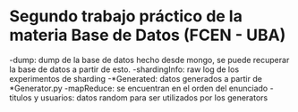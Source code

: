 # Segundo trabajo práctico de la materia Base de Datos (FCEN - UBA)

-dump: dump de la base de datos hecho desde mongo, se puede recuperar la base de datos a partir de esto.
-shardingInfo: raw log de los experimentos de sharding
-*Generated: datos generados a partir de *Generator.py
-mapReduce: se encuentran en el orden del enunciado
-titulos y usuarios: datos random para ser utilizados por los generators
